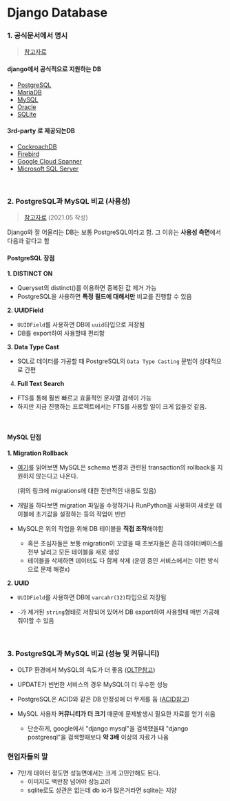 # Django Database

### 1. 공식문서에서 명시

> [참고자료](https://docs.djangoproject.com/ko/4.0/ref/databases/)

#### django에서 공식적으로 지원하는 DB

- [PostgreSQL](https://docs.djangoproject.com/en/4.0/ref/databases/#postgresql-notes)
- [MariaDB](https://docs.djangoproject.com/en/4.0/ref/databases/#mariadb-notes)
- [MySQL](https://docs.djangoproject.com/en/4.0/ref/databases/#mysql-notes)
- [Oracle](https://docs.djangoproject.com/en/4.0/ref/databases/#oracle-notes)
- [SQLite](https://docs.djangoproject.com/en/4.0/ref/databases/#sqlite-notes)

#### 3rd-party 로 제공되는DB

- [CockroachDB](https://pypi.org/project/django-cockroachdb/)
- [Firebird](https://pypi.org/project/django-firebird/)
- [Google Cloud Spanner](https://pypi.org/project/django-google-spanner/)
- [Microsoft SQL Server](https://pypi.org/project/mssql-django/)

<br/>

### 2. PostgreSQL과 MySQL 비교 (사용성)

> [참고자료](https://www.qu3vipon.com/postgresql-vs-mysql) (2021.05 작성)

Django와 잘 어울리는 DB는 보통 PostgreSQL이라고 함. 그 이유는 **사용성 측면**에서 다음과 같다고 함

#### PostgreSQL 장점

**1. DISTINCT ON**

- Queryset의 distinct()를 이용하면 중복된 값 제거 가능
- PostgreSQL을 사용하면 **특정 필드에 대해서만** 비교를 진행할 수 있음

**2. UUIDField**

- `UUIDField`를 사용하면 DB에 `uuid`타입으로 저장됨
- DB를 export하여 사용할때 편리함

**3. Data Type Cast**

- SQL로 데이터를 가공할 때 PostgreSQL의 `Data Type Casting` 문법이 상대적으로 간편

4. **Full Text Search**

- FTS를 통해 훨씬 빠르고 효율적인 문자열 검색이 가능
- 하지만 지금 진행하는 프로젝트에서는 FTS를 사용할 일이 크게 없을것 같음.

<br/>

#### MySQL 단점

**1. Migration Rollback**

- [여기](https://www.qu3vipon.com/django-migrations#80f642cf2e834834bcfca34c9f1f4e26)를 읽어보면 MySQL은 schema 변경과 관련된 transaction의 rollback을 지원하지 않는다고 나온다. 

  (위의 링크에 migrations에 대한 전반적인 내용도 있음)

- 개발을 하다보면 migration 파일을 수정하거나 RunPython을 사용하여 새로운 테이블에 초기값을 설정하는 등의 작업이 빈번

- MySQL은 위의 작업을 위해 DB 테이블을 **직접 조작**해야함

  - 혹은 초심자들은 보통 migration이 꼬였을 때 초보자들은 흔히 데이터베이스를 전부 날리고 모든 테이블을 새로 생성
  - 테이블을 삭제하면 데이터도 다 함께 삭제 (운영 중인 서비스에서는 이런 방식으로 문제 해결x)

**2. UUID**

- `UUIDField`를 사용하면 DB에 `varcahr(32)`타입으로 저장됨

- `-`가 제거된 `string`형태로 저장되어 있어서 DB export하여 사용할때 매번 가공해줘야할 수 있음

<br/>

### 3. PostgreSQL과 MySQL 비교 (성능 및 커뮤니티)

- OLTP 환경에서 MySQL의 속도가 더 좋음 ([OLTP참고](https://hyowong.tistory.com/196))

- UPDATE가 빈번한 서비스의 경우 MySQL이 더 우수한 성능
- PostgreSQL은 ACID와 같은 DB 안정성에 더 무게를 둠 ([ACID참고](https://chrisjune-13837.medium.com/db-transaction-%EA%B3%BC-acid%EB%9E%80-45a785403f9e))
- MySQL 사용자 **커뮤니티가 더 크기** 때문에 문제발생시 필요한 자료를 얻기 쉬움
  - 단순하게, google에서 "django mysql"을 검색했을때 "django postgresql"을 검색할때보다 **약 3배** 이상의 자료가 나옴



### 현업자들의 말

- 7만개 데이터 정도면 성능면에서는 크게 고민안해도 된다.
  - 이미지도 백만장 넘어야 성능고려
  - sqlite로도 상관은 없는데 db io가 많은거라면 sqlite는 지양
